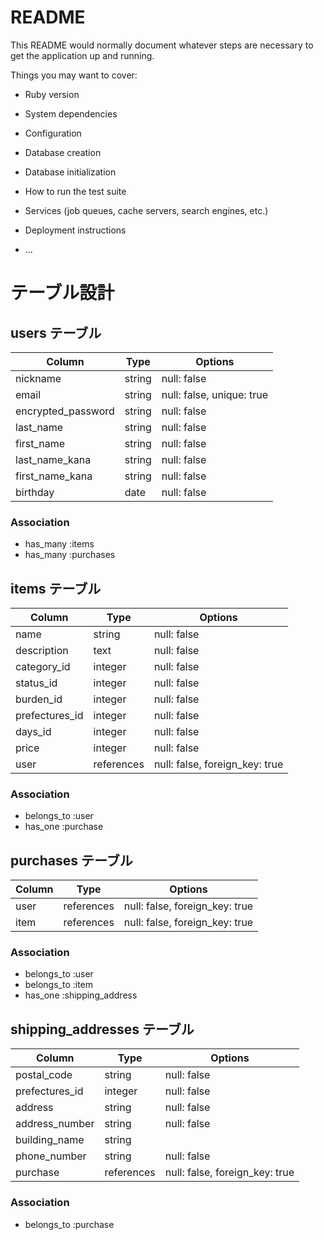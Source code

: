 # README

This README would normally document whatever steps are necessary to get the
application up and running.

Things you may want to cover:

* Ruby version

* System dependencies

* Configuration

* Database creation

* Database initialization

* How to run the test suite

* Services (job queues, cache servers, search engines, etc.)

* Deployment instructions

* ...

# テーブル設計

## users テーブル

| Column             | Type   | Options                   |
| ------------------ | ------ | ------------------------- |
| nickname           | string | null: false               |
| email              | string | null: false, unique: true |
| encrypted_password | string | null: false               |
| last_name          | string | null: false               |
| first_name         | string | null: false               |
| last_name_kana     | string | null: false               |
| first_name_kana    | string | null: false               |
| birthday           | date   | null: false               |


### Association

- has_many :items
- has_many :purchases

## items テーブル

| Column         | Type       | Options                        |
| -------------- | ---------- | -------------------------------|
| name           | string     | null: false                    |
| description    | text       | null: false                    |
| category_id    | integer    | null: false                    |
| status_id      | integer    | null: false                    |
| burden_id      | integer    | null: false                    |
| prefectures_id | integer    | null: false                    |
| days_id        | integer    | null: false                    |
| price          | integer    | null: false                    |
| user           | references | null: false, foreign_key: true |

### Association

- belongs_to :user
- has_one    :purchase

## purchases テーブル

| Column          | Type       | Options                        |
| --------------- | ---------- | -------------------------------|
| user            | references | null: false, foreign_key: true |
| item            | references | null: false, foreign_key: true |

### Association

- belongs_to :user
- belongs_to :item
- has_one    :shipping_address

## shipping_addresses テーブル

| Column         | Type       | Options                        |
| -------------- | ---------- | ------------------------------ |
| postal_code    | string     | null: false                    |
| prefectures_id | integer    | null: false                    |
| address        | string     | null: false                    |
| address_number | string     | null: false                    |
| building_name  | string     |                                |
| phone_number   | string     | null: false                    |
| purchase       | references | null: false, foreign_key: true |

### Association

- belongs_to :purchase